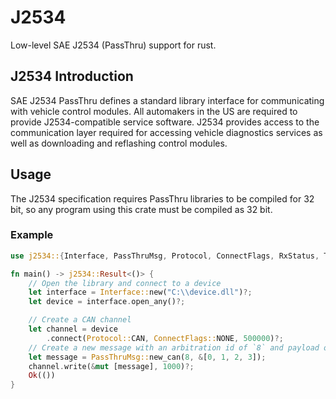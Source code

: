 J2534
=====
Low-level SAE J2534 (PassThru) support for rust.

## J2534 Introduction
SAE J2534 PassThru defines a standard library interface for communicating with vehicle control modules.
All automakers in the US are required to provide J2534-compatible service software.
J2534 provides access to the communication layer required for accessing vehicle diagnostics services as
well as downloading and reflashing control modules.

## Usage
The J2534 specification requires PassThru libraries to be compiled for 32 bit, so any program using this crate must be compiled as 32 bit.

### Example
```rust
use j2534::{Interface, PassThruMsg, Protocol, ConnectFlags, RxStatus, TxFlags};

fn main() -> j2534::Result<()> {
    // Open the library and connect to a device
    let interface = Interface::new("C:\\device.dll")?;
    let device = interface.open_any()?;

    // Create a CAN channel
    let channel = device
        .connect(Protocol::CAN, ConnectFlags::NONE, 500000)?;
    // Create a new message with an arbitration id of `8` and payload of `[0, 1, 2, 3]`.
    let message = PassThruMsg::new_can(8, &[0, 1, 2, 3]);
    channel.write(&mut [message], 1000)?;
    Ok(())
}
```
